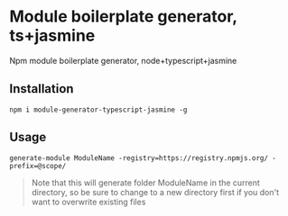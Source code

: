 # Module boilerplate generator, ts+jasmine
Npm module boilerplate generator, node+typescript+jasmine
## Installation
`npm i module-generator-typescript-jasmine -g`
## Usage
`generate-module ModuleName -registry=https://registry.npmjs.org/ -prefix=@scope/
`
>Note that this will generate folder ModuleName in the current directory, so be sure to change to a new directory first if you don't want to overwrite existing files
